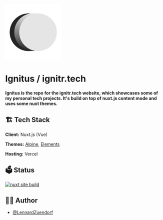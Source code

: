 ![Logo](https://github.com/LennardZuendorf/ignitus/blob/main/public/apple-touch-icon.png)

<h1>Ignitus / ignitr.tech</h1>
<h4>Ignitus is the repo for the ignitr.tech website, which showcases some of my personal tech projects. It's build on top of nuxt.js content mode and uses some nuxt themes.</h4>

<h2> 🏗️ Tech Stack</h2>

**Client:** Nuxt.js (Vue)

**Themes:** [Alpine](https://alpine.nuxt.space/), [Elements](https://elements.nuxt.space/)

**Hosting:** Vercel

<h2>🗳️ Status</h2>

[![nuxt site build](https://github.com/LennardZuendorf/ignitus/actions/workflows/nuxtjs.yml/badge.svg)](https://github.com/LennardZuendorf/ignitus/actions/workflows/nuxtjs.yml)

<h2>👨‍💻 Author</h2>

- [@LennardZuendorf](https://github.com/LennardZuendorf)
